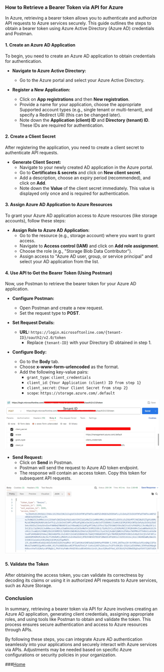 ### How to Retrieve a Bearer Token via API for Azure

In Azure, retrieving a bearer token allows you to authenticate and authorize API requests to Azure services securely. This guide outlines the steps to obtain a bearer token using Azure Active Directory (Azure AD) credentials and Postman.

#### 1. Create an Azure AD Application

To begin, you need to create an Azure AD application to obtain credentials for authentication.

- **Navigate to Azure Active Directory:**
  - Go to the Azure portal and select your Azure Active Directory.

- **Register a New Application:**
  - Click on **App registrations** and then **New registration**.
  - Provide a name for your application, choose the appropriate Supported account types (e.g., single tenant or multi-tenant), and specify a Redirect URI (this can be changed later).
  - Note down the **Application (client) ID** and **Directory (tenant) ID**. These IDs are required for authentication.

#### 2. Create a Client Secret

After registering the application, you need to create a client secret to authenticate API requests.

- **Generate Client Secret:**
  - Navigate to your newly created AD application in the Azure portal.
  - Go to **Certificates & secrets** and click on **New client secret**.
  - Add a description, choose an expiry period (recommended), and click on **Add**.
  - Note down the **Value** of the client secret immediately. This value is displayed only once and is required for authentication.

#### 3. Assign Azure AD Application to Azure Resources

To grant your Azure AD application access to Azure resources (like storage accounts), follow these steps:

- **Assign Role to Azure AD Application:**
  - Go to the resource (e.g., storage account) where you want to grant access.
  - Navigate to **Access control (IAM)** and click on **Add role assignment**.
  - Choose the role (e.g., "Storage Blob Data Contributor").
  - Assign access to "Azure AD user, group, or service principal" and select your AD application from the list.

#### 4. Use API to Get the Bearer Token (Using Postman)

Now, use Postman to retrieve the bearer token for your Azure AD application.

- **Configure Postman:**
  - Open Postman and create a new request.
  - Set the request type to **POST**.

- **Set Request Details:**
  - **URL:** `https://login.microsoftonline.com/{tenant-ID}/oauth2/v2.0/token`
    - Replace `{tenant-ID}` with your Directory ID obtained in step 1.

- **Configure Body:**
  - Go to the **Body** tab.
  - Choose **x-www-form-urlencoded** as the format.
  - Add the following key-value pairs:
    - `grant_type`: `client_credentials`
    - `client_id`: `{Your Application (client) ID from step 1}`
    - `client_secret`: `{Your Client Secret from step 2}`
    - `scope`: `https://storage.azure.com/.default`

![Request](/request.jpg)

- **Send Request:**
  - Click on **Send** in Postman.
  - Postman will send the request to Azure AD token endpoint.
  - The response will contain an access token. Copy this token for subsequent API requests.
    
![LResponse](/response.jpg)


#### 5. Validate the Token

After obtaining the access token, you can validate its correctness by decoding its claims or using it in authorized API requests to Azure services, such as Azure Storage.

### Conclusion

In summary, retrieving a bearer token via API for Azure involves creating an Azure AD application, generating client credentials, assigning appropriate roles, and using tools like Postman to obtain and validate the token. This process ensures secure authentication and access to Azure resources through APIs.

By following these steps, you can integrate Azure AD authentication seamlessly into your applications and securely interact with Azure services via APIs. Adjustments may be needed based on specific Azure configurations or security policies in your organization.


###[Home](https://hmntrathore.github.io)
